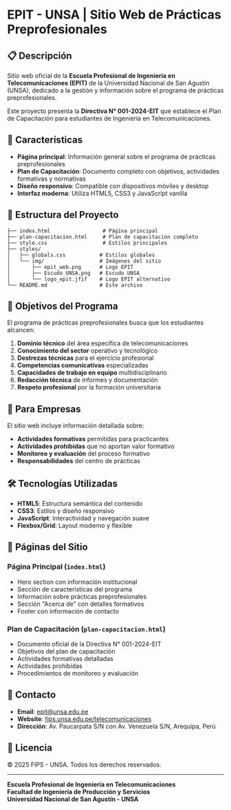 # EPIT - UNSA | Sitio Web de Prácticas Preprofesionales

## 📋 Descripción

Sitio web oficial de la **Escuela Profesional de Ingeniería en Telecomunicaciones (EPIT)** de la Universidad Nacional de San Agustín (UNSA), dedicado a la gestión y información sobre el programa de prácticas preprofesionales.

Este proyecto presenta la **Directiva N° 001-2024-EIT** que establece el Plan de Capacitación para estudiantes de Ingeniería en Telecomunicaciones.

## 🚀 Características

- **Página principal**: Información general sobre el programa de prácticas preprofesionales
- **Plan de Capacitación**: Documento completo con objetivos, actividades formativas y normativas
- **Diseño responsivo**: Compatible con dispositivos móviles y desktop
- **Interfaz moderna**: Utiliza HTML5, CSS3 y JavaScript vanilla

## 📁 Estructura del Proyecto

```
├── index.html                 # Página principal
├── plan-capacitacion.html     # Plan de capacitación completo
├── style.css                  # Estilos principales
├── styles/
│   ├── globals.css           # Estilos globales
│   └── img/                  # Imágenes del sitio
│       ├── epit_web.png      # Logo EPIT
│       ├── Escudo_UNSA.png   # Escudo UNSA
│       └── logo_epit.jfif    # Logo EPIT alternativo
└── README.md                 # Este archivo
```

## 🎯 Objetivos del Programa

El programa de prácticas preprofesionales busca que los estudiantes alcancen:

1. **Dominio técnico** del área específica de telecomunicaciones
2. **Conocimiento del sector** operativo y tecnológico
3. **Destrezas técnicas** para el ejercicio profesional
4. **Competencias comunicativas** especializadas
5. **Capacidades de trabajo en equipo** multidisciplinario
6. **Redacción técnica** de informes y documentación
7. **Respeto profesional** por la formación universitaria

## 🏢 Para Empresas

El sitio web incluye información detallada sobre:

- **Actividades formativas** permitidas para practicantes
- **Actividades prohibidas** que no aportan valor formativo
- **Monitoreo y evaluación** del proceso formativo
- **Responsabilidades** del centro de prácticas

## 🛠️ Tecnologías Utilizadas

- **HTML5**: Estructura semántica del contenido
- **CSS3**: Estilos y diseño responsivo
- **JavaScript**: Interactividad y navegación suave
- **Flexbox/Grid**: Layout moderno y flexible

## 📖 Páginas del Sitio

### Página Principal (`index.html`)
- Hero section con información institucional
- Sección de características del programa
- Información sobre prácticas preprofesionales
- Sección "Acerca de" con detalles formativos
- Footer con información de contacto

### Plan de Capacitación (`plan-capacitacion.html`)
- Documento oficial de la Directiva N° 001-2024-EIT
- Objetivos del plan de capacitación
- Actividades formativas detalladas
- Actividades prohibidas
- Procedimientos de monitoreo y evaluación

## 📧 Contacto

- **Email**: epit@unsa.edu.pe
- **Website**: [fips.unsa.edu.pe/telecomunicaciones](https://fips.unsa.edu.pe/telecomunicaciones)
- **Dirección**: Av. Paucarpata S/N con Av. Venezuela S/N, Arequipa, Perú

## 📄 Licencia

© 2025 FIPS - UNSA. Todos los derechos reservados.

---

**Escuela Profesional de Ingeniería en Telecomunicaciones**  
**Facultad de Ingeniería de Producción y Servicios**  
**Universidad Nacional de San Agustín - UNSA**